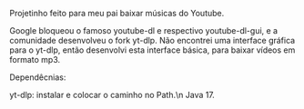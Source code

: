 Projetinho feito para meu pai baixar músicas do Youtube.

Google bloqueou o famoso youtube-dl e respectivo youtube-dl-gui, e a comunidade desenvolveu o fork yt-dlp.
Não encontrei uma interface gráfica para o yt-dlp, então desenvolvi esta interface básica, para baixar vídeos em formato mp3.


Dependêcnias:

yt-dlp: instalar e colocar o caminho no Path.\n
Java 17.
